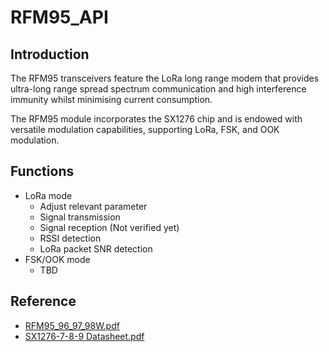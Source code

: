 # RFM95_API
## Introduction
The RFM95 transceivers feature the
LoRa long range modem that provides ultra-long range
spread spectrum communication and high interference
immunity whilst minimising current consumption. 

The RFM95 module incorporates the SX1276 chip and is endowed with versatile modulation capabilities, supporting LoRa, FSK, and OOK modulation.

## Functions

- LoRa mode
    - Adjust relevant parameter
    - Signal transmission
    - Signal reception (Not verified yet)
    - RSSI detection
    - LoRa packet SNR detection  
- FSK/OOK mode
    - TBD

## Reference
- [RFM95_96_97_98W.pdf](https://cdn.sparkfun.com/assets/learn_tutorials/8/0/4/RFM95_96_97_98W.pdf)
- [SX1276-7-8-9 Datasheet.pdf](https://semtech.my.salesforce.com/sfc/p/#E0000000JelG/a/2R0000001Rbr/6EfVZUorrpoKFfvaF_Fkpgp5kzjiNyiAbqcpqh9qSjE)